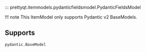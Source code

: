 ::: prettyqt.itemmodels.pydanticfieldsmodel.PydanticFieldsModel

!!! note
    This ItemModel only supports Pydantic v2 BaseModels.

## Supports

`pydantic.BaseModel`

